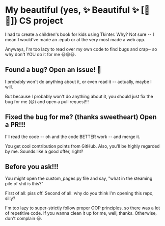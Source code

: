# My beautiful (yes, ✨ Beautiful ✨ [🤩🤩]) CS project

I had to create a children's book for kids using Tkinter. Why? Not sure -- I mean I would've made an .epub or at the very most made a web app.

Anyways, I'm too lazy to read over my own code to find bugs and crap~ so why don't YOU do it for me 😃😃😃.

## Found a bug? Open an issue! 🔨

I probably won't do anything about it, or even read it -- actually, maybe I will.

But because I probably won't do anything about it, you should just fix the bug for me (😃) and open a pull request!!!

## Fixed the bug for me? (thanks sweetheart) Open a PR!!!

I'll read the code -- oh and the code BETTER work -- and merge it.

You get cool contribution points from GitHub. Also, you'll be highly regarded by me. Sounds like a good offer, right?

## Before you ask!!!

You might open the custom_pages.py file and say, "what in the steaming pile of shit is this?"

First of all: piss off. Second of all: why do you think I'm opening this repo, silly?

I'm too lazy to super-strictly follow proper OOP principles, so there was a lot of repetitive code. If you wanna clean it up for me, well, thanks. Otherwise, don't complain 😃.
